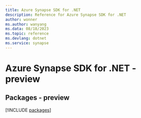 ```yaml
---
title: Azure Synapse SDK for .NET
description: Reference for Azure Synapse SDK for .NET
author: wonner
ms.author: wanyang
ms.data: 08/18/2023
ms.topic: reference
ms.devlang: dotnet
ms.service: synapse
---
```

# Azure Synapse SDK for .NET - preview
## Packages - preview
[!INCLUDE [packages](synapse-index.md)]